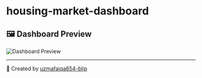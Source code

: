 # housing-market-dashboard
## 🖼️ Dashboard Preview

![Dashboard Preview](./housing-market%20dashboard)

---





👤 Created by [uzmafaiqa654-blip](https://github.com/uzmafaiqa654-blip)
